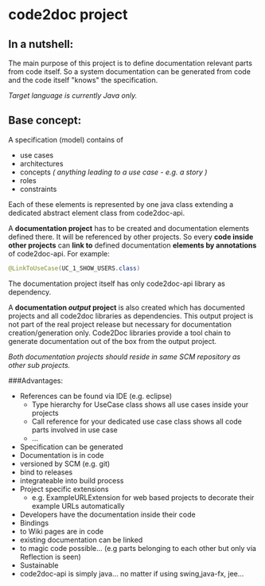# code2doc project

## In a nutshell:

The main purpose of this project is to define documentation relevant parts from code itself. So a system documentation can be generated from code and the code itself "knows" the specification.

*Target language is currently Java only.*


## Base concept:

A specification (model) contains of 
- use cases
- architectures
- concepts *( anything leading to a use case - e.g. a story )*
- roles
- constraints

Each of these elements is represented by one java class extending a dedicated abstract element class from code2doc-api.

A **documentation project** has to be created and documentation elements defined there. It will be referenced by other projects. So every **code inside other projects** can **link to** defined documentation **elements by annotations** of code2doc-api. For example: 
```java 
@LinkToUseCase(UC_1_SHOW_USERS.class)
```
The documentation project itself has only code2doc-api library as dependency.

A **documentation _output_ project** is also created which has documented projects and all code2doc libraries as dependencies. This output project is not part of the real project release but necessary for documentation creation/generation only. Code2Doc libraries provide a tool chain to generate documentation out of the box from the output project.

*Both documentation projects should reside in same SCM repository as other sub projects.*

###Advantages:
- References can be found via IDE (e.g. eclipse)
  - Type hierarchy for UseCase class shows all use cases inside your projects
  - Call reference for your dedicated use case class shows all code parts involved in use case
  - ...
- Specification can be generated
- Documentation is in code
 - versioned by SCM (e.g. git)
 - bind to releases
 - integrateable into build process
- Project specific extensions
  - e.g. ExampleURLExtension for web based projects to decorate their example URLs automatically
- Developers have the documentation inside their code
- Bindings
 - to Wiki pages are in code
 - existing documentation can be linked
 - to magic code possible...
   (e.g parts belonging to each other but only via Reflection is seen)
- Sustainable
 - code2doc-api is simply java... no matter if using swing,java-fx, jee...
